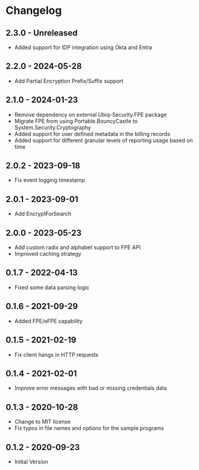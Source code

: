 # Changelog

## 2.3.0 - Unreleased
* Added support for IDP integration using Okta and Entra

## 2.2.0 - 2024-05-28
*  Add Partial Encryption Prefix/Suffix support

## 2.1.0 - 2024-01-23
* Remove dependency on external Ubiq-Security.FPE package
* Migrate FPE from using Portable.BouncyCastle to System.Security.Cryptography
* Added support for user defined metadata in the billing records
* Added support for different granular levels of reporting usage based on time

## 2.0.2 - 2023-09-18
* Fix event logging timestamp

## 2.0.1 - 2023-09-01
* Add EncryptForSearch

## 2.0.0 - 2023-05-23
* Add custom radix and alphabet support to FPE API
* Improved caching strategy

## 0.1.7 - 2022-04-13
* Fixed some data parsing logic

## 0.1.6 - 2021-09-29
* Added FPE/eFPE capability

## 0.1.5 - 2021-02-19
* Fix client hangs in HTTP requests

## 0.1.4 - 2021-02-01
* Improve error messages with bad or missing credentials data

## 0.1.3 - 2020-10-28
* Change to MIT license
* Fix typos in file names and options for the sample programs

## 0.1.2 - 2020-09-23
* Initial Version
